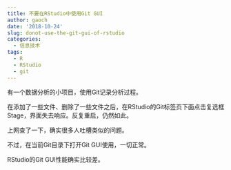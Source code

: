 ```yaml
---
title: 不要在RStudio中使用Git GUI
author: gaoch
date: '2018-10-24'
slug: donot-use-the-git-gui-of-rstudio
categories:
  - 信息技术
tags:
  - R
  - RStudio
  - git
---
```


有一个数据分析的小项目，使用Git记录分析过程。

在添加了一些文件、删除了一些文件之后，在RStudio的Git标签页下面点击复选框Stage，界面失去响应。反复重启，仍然如此。

上网查了一下，确实很多人吐槽类似的问题。

不过，在当前Git目录下打开Git GUI使用，一切正常。

RStudio的Git GUI性能确实比较差。
